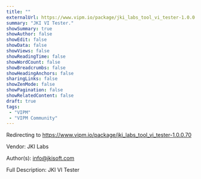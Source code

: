 ```yaml
---
title: ""
externalUrl: https://www.vipm.io/package/jki_labs_tool_vi_tester-1.0.0.70
summary: "JKI VI Tester."
showSummary: true
showAuthor: false
showEdit: false
showData: false
showViews: false
showReadingTime: false
showWordCount: false
showBreadcrumbs: false
showHeadingAnchors: false
sharingLinks: false
showZenMode: false
showPagination: false
showRelatedContent: false
draft: true
tags:
 - "VIPM"
 - "VIPM Community"
---
```


Redirecting to https://www.vipm.io/package/jki_labs_tool_vi_tester-1.0.0.70

Vendor: JKI Labs

Author(s): info@jkisoft.com
 
Full Description:
JKI VI Tester